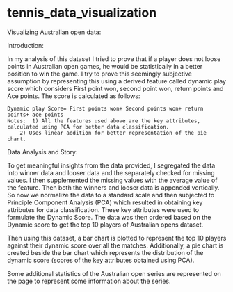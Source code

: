 # tennis_data_visualization
Visualizing Australian open data:

Introduction:

In my analysis of this dataset I tried to prove that if a player does not loose points in Australian open games, he would be statistically in a better position to win the game. I try to prove this seemingly subjective assumption by representing this using a derived feature called dynamic play score which considers First point won, second point won, return points and Ace points. The score is calculated as follows:

	Dynamic play Score= First points won+ Second points won+ return points+ ace points
	Notes: 	1) All the features used above are the key attributes, calculated using PCA for better data classification.
		2) Uses linear addition for better representation of the pie chart.

Data Analysis and Story:

To get meaningful insights from the data provided, I segregated the data into winner data and looser data and the separately checked for missing values. I then supplemented the missing values with the average value of the feature. Then both the winners and looser data is appended vertically. So now we normalize the data to a standard scale and then subjected to Principle Component Analysis (PCA) which resulted in obtaining key attributes for data classification. These key attributes were used to formulate the Dynamic Score. The data was then ordered based on the Dynamic score to get the top 10 players of Australian opens dataset.

Then using this dataset, a bar chart is plotted to represent the top 10 players against their dynamic score over all the matches. Additionally, a pie chart is created beside the bar chart which represents the distribution of the dynamic score (scores of the key attributes obtained using PCA).

Some additional statistics of the Australian open series are represented on the page to represent some information about the series.
